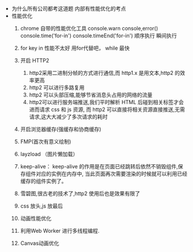 - 为什么所有公司都考这道题
    内部有性能优化的考点
- 性能优化
  1. chrome  自带的性能优化工具
  console.warn  console,error()
  console.time('for-in') console.timeEnd('for-in')
  顺序执行  瞬间执行
  2. for key in 性能不太好 用for代替吧， while 最快
  3. 开启 HTTP2
      1. http2采用二进制分帧的方式进行通信,而 http1.x 是用文本,http2 的效率更高
      2. http2 可以进行多路复用
      3. http2 可以头部压缩,能够节省消息头占用的网络的流量
      4. http2可以进行服务端推送,我们平时解析 HTML 后碰到相关标签才会进而请求 css 和 js 资源,
          而 http2 可以直接将相关资源直接推送,无需请求,这大大减少了多次请求的耗时
  4. 开启浏览器缓存(强缓存和协商缓存)
  5. FMP(首次有意义绘制)
  6. layzload （图片懒加载）
  7. keep-alive： keep-alive 的作用是在页面已经跳转后依然不销毁组件,保存组件对应的实例在内存中,
                当此页面再次需要渲染的时候就可以利用已经缓存的组件实例了。
  8. 雪碧图,很古老的技术了,http2 使用后也是效果有限了
  9.  css 放头,js 放最后

  10. 动画性能优化
  11. 利用Web Worker 进行多线程编程.
  12. Canvas动画优化